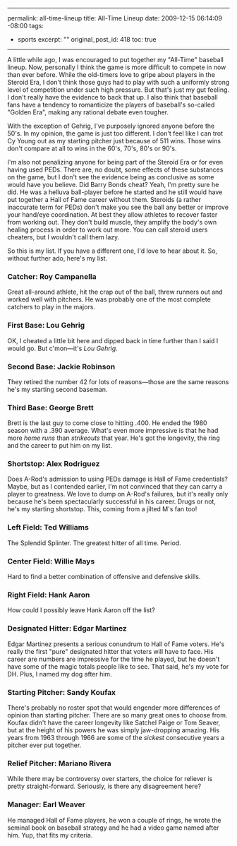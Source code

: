 ----- 
permalink: all-time-lineup
title: All-Time Lineup
date: 2009-12-15 06:14:09 -08:00
tags:
- sports
excerpt: ""
original_post_id: 418
toc: true
-----
A little while ago, I was encouraged to put together my "All-Time" baseball lineup. Now, personally I think the game is more difficult to compete in now than ever before. While the old-timers love to gripe about players in the Steroid Era, I don't think those guys had to play with such a uniformly strong level of competition under such high pressure. But that's just my gut feeling. I don't really have the evidence to back that up. I also think that baseball fans have a tendency to romanticize the players of baseball's so-called "Golden Era", making any rational debate even tougher.

With the exception of Gehrig, I've purposely ignored anyone before the 50's. In my opinion, the game is just too different. I don't feel like I can trot Cy Young out as my starting pitcher just because of 511 wins. Those wins don't compare at all to wins in the 60's, 70's, 80's or 90's.

I'm also not penalizing anyone for being part of the Steroid Era or for even having used PEDs. There are, no doubt, some effects of these substances on the game, but I don't see the evidence being as conclusive as some would have you believe. Did Barry Bonds cheat? Yeah, I'm pretty sure he did. He was a helluva ball-player before he started and he still would have put together a Hall of Fame career without them. Steroids (a rather inaccurate term for PEDs) don't make you see the ball any better or improve your hand/eye coordination. At best they allow athletes to recover faster from working out. They don't build muscle, they amplify the body's own healing process in order to work out more. You can call steroid users cheaters, but I wouldn't call them lazy.

So this is my list. If you have a different one, I'd love to hear about it. So, without further ado, here's my list.

### Catcher: Roy Campanella


Great all-around athlete, hit the crap out of the ball, threw runners out and worked well with pitchers. He was probably one of the most complete catchers to play in the majors.

### First Base: Lou Gehrig


OK, I cheated a little bit here and dipped back in time further than I said I would go. But c'mon&mdash;it's _Lou Gehrig_.

### Second Base: Jackie Robinson


They retired the number 42 for lots of reasons&mdash;those are the same reasons he's my starting second baseman.

### Third Base: George Brett


Brett is the last guy to come close to hitting .400. He ended the 1980 season with a .390 average. What's even more impressive is that he had more _home runs_ than _strikeouts_ that year. He's got the longevity, the ring and the career to put him on my list.

### Shortstop: Alex Rodriguez


Does A-Rod's admission to using PEDs damage is Hall of Fame credentials? Maybe, but as I contended earlier, I'm not convinced that they can carry a player to greatness. We love to dump on A-Rod's failures, but it's really only because he's been spectacularly successful in his career. Drugs or not, he's my starting shortstop. This, coming from a jilted M's fan too!

### Left Field: Ted Williams


The Splendid Splinter. The greatest hitter of all time. Period.

### Center Field: Willie Mays


Hard to find a better combination of offensive and defensive skills.

### Right Field: Hank Aaron


How could I possibly leave Hank Aaron off the list?

### Designated Hitter: Edgar Martinez


Edgar Martinez presents a serious conundrum to Hall of Fame voters. He's really the first "pure" designated hitter that voters will have to face. His career are numbers are impressive for the time he played, but he doesn't have some of the magic totals people like to see. That said, he's my vote for DH. Plus, I named my dog after him.

### Starting Pitcher: Sandy Koufax


There's probably no roster spot that would engender more differences of opinion than starting pitcher. There are so many great ones to choose from. Koufax didn't have the career longevity like Satchel Paige or Tom Seaver, but at the height of his powers he was simply jaw-dropping amazing. His years from 1963 through 1966 are some of the _sickest_ consecutive years a pitcher ever put together.

### Relief Pitcher: Mariano Rivera


While there may be controversy over starters, the choice for reliever is pretty straight-forward. Seriously, is there any disagreement here?

### Manager: Earl Weaver


He managed Hall of Fame players, he won a couple of rings, he wrote the seminal book on baseball strategy and he had a video game named after him. Yup, that fits my criteria.
